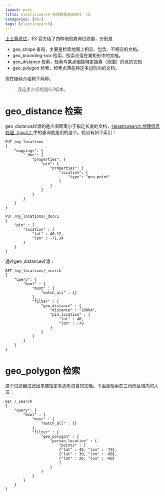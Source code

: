```yaml
---
layout: post
title: elasticsearch 地理数据查询API （3）
categories: [dev]
tags: [elasticsearch]
---
```

[上上篇说过](esgeoquery/)，ES 官方给了四种地信查询过滤器，分别是
 - geo_shape 查询，主要是检索地图上相交、包含、不相交的文档。
 - geo_bounding-box 检索，检索点落在某矩形中的文档。
 - geo_distance 检索，检索与某点相距特定距离（范围）的点的文档
 - geo_polygon 检索，检索点落在特定多边形内的文档。

现在继续介绍剩下两种。

> 我这里介绍的是6.2版本。

# geo_distance 检索
geo_distance过滤的是点间距离小于指定长度的文档，[《elasticsearch 地理信息处理（java）》](esgeo/)中的查询就是用的这个。假设有如下索引：
```
PUT /my_locations
{
    "mappings": {
        "_doc": {
            "properties": {
                "pin": {
                    "properties": {
                        "location": {
                            "type": "geo_point"
                        }
                    }
                }
            }
        }
    }
}

PUT /my_locations/_doc/1
{
    "pin" : {
        "location" : {
            "lat" : 40.12,
            "lon" : -71.34
        }
    }
}
```
通过geo_distance过滤：
```
GET /my_locations/_search
{
    "query": {
        "bool" : {
            "must" : {
                "match_all" : {}
            },
            "filter" : {
                "geo_distance" : {
                    "distance" : "200km",
                    "pin.location" : {
                        "lat" : 40,
                        "lon" : -70
                    }
                }
            }
        }
    }
}
```

# geo_polygon 检索
这个过滤器过滤出来被指定多边形包含的文档。下面是检索在三角形区域内的人员：
```
GET /_search
{
    "query": {
        "bool" : {
            "must" : {
                "match_all" : {}
            },
            "filter" : {
                "geo_polygon" : {
                    "person.location" : {
                        "points" : [
                        {"lat" : 40, "lon" : -70},
                        {"lat" : 30, "lon" : -80},
                        {"lat" : 20, "lon" : -90}
                        ]
                    }
                }
            }
        }
    }
}
```